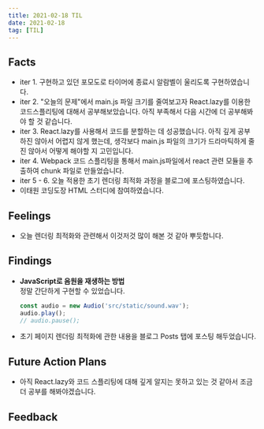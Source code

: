 ```yaml
---
title: 2021-02-18 TIL
date: 2021-02-18
tag: [TIL]
---
```


## Facts

- iter 1. 구현하고 있던 포모도로 타이머에 종료시 알람벨이 울리도록 구현하였습니다.
- iter 2. "오늘의 문제"에서 main.js 파일 크기를 줄여보고자 React.lazy를 이용한 코드스플리팅에 대해서 공부해보았습니다. 아직 부족해서 다음 시간에 더 공부해봐야 할 것 같습니다.
- iter 3. React.lazy를 사용해서 코드를 분할하는 데 성공했습니다. 아직 깊게 공부하진 않아서 어렵지 않게 했는데, 생각보다 main.js 파일의 크기가 드라마틱하게 줄진 않아서 어떻게 해야할 지 고민입니다.
- iter 4. Webpack 코드 스플리팅을 통해서 main.js파일에서 react 관련 모듈을 추출하여 chunk 파일로 만들었습니다.
- iter 5 - 6. 오늘 적용한 초기 렌더링 최적화 과정을 블로그에 포스팅하였습니다.
- 이태원 코딩도장 HTML 스터디에 참여하였습니다.

## Feelings

- 오늘 렌더링 최적화와 관련해서 이것저것 많이 해본 것 같아 뿌듯합니다.

## Findings

- **JavaScript로 음원을 재생하는 방법**  
  정말 간단하게 구현할 수 있었습니다.

    ```js
    const audio = new Audio('src/static/sound.wav');
    audio.play();
    // audio.pause();
    ```

- 초기 페이지 렌더링 최적화에 관한 내용을 블로그 Posts 탭에 포스팅 해두었습니다.

## Future Action Plans

- 아직 React.lazy와 코드 스플리팅에 대해 깊게 알지는 못하고 있는 것 같아서 조금 더 공부를 해봐야겠습니다.

## Feedback
